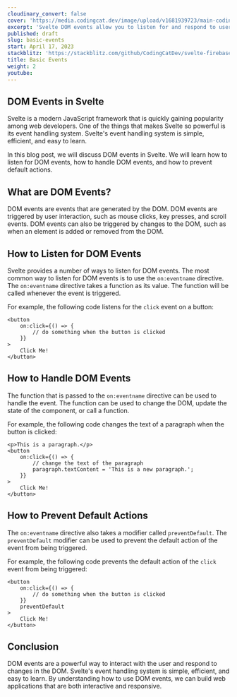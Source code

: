 ```yaml
---
cloudinary_convert: false
cover: 'https://media.codingcat.dev/image/upload/v1681939723/main-codingcatdev-photo/courses/svelte/basic-events.png'
excerpt: 'Svelte DOM events allow you to listen for and respond to user interactions with the DOM.'
published: draft
slug: basic-events
start: April 17, 2023
stackblitz: 'https://stackblitz.com/github/CodingCatDev/svelte-firebase-course/tree/06-basic-events?embed=1&file=apps/svelte-site/src/routes/%2Bpage.svelte'
title: Basic Events
weight: 2
youtube:
---
```


## DOM Events in Svelte

Svelte is a modern JavaScript framework that is quickly gaining popularity among web developers. One of the things that makes Svelte so powerful is its event handling system. Svelte's event handling system is simple, efficient, and easy to learn.

In this blog post, we will discuss DOM events in Svelte. We will learn how to listen for DOM events, how to handle DOM events, and how to prevent default actions.

## What are DOM Events?

DOM events are events that are generated by the DOM. DOM events are triggered by user interaction, such as mouse clicks, key presses, and scroll events. DOM events can also be triggered by changes to the DOM, such as when an element is added or removed from the DOM.

## How to Listen for DOM Events

Svelte provides a number of ways to listen for DOM events. The most common way to listen for DOM events is to use the `on:eventname` directive. The `on:eventname` directive takes a function as its value. The function will be called whenever the event is triggered.

For example, the following code listens for the `click` event on a button:

```svelte
<button
	on:click={() => {
		// do something when the button is clicked
	}}
>
	Click Me!
</button>
```

## How to Handle DOM Events

The function that is passed to the `on:eventname` directive can be used to handle the event. The function can be used to change the DOM, update the state of the component, or call a function.

For example, the following code changes the text of a paragraph when the button is clicked:

```svelte
<p>This is a paragraph.</p>
<button
	on:click={() => {
		// change the text of the paragraph
		paragraph.textContent = 'This is a new paragraph.';
	}}
>
	Click Me!
</button>
```

## How to Prevent Default Actions

The `on:eventname` directive also takes a modifier called `preventDefault`. The `preventDefault` modifier can be used to prevent the default action of the event from being triggered.

For example, the following code prevents the default action of the `click` event from being triggered:

```svelte
<button
	on:click={() => {
		// do something when the button is clicked
	}}
	preventDefault
>
	Click Me!
</button>
```

## Conclusion

DOM events are a powerful way to interact with the user and respond to changes in the DOM. Svelte's event handling system is simple, efficient, and easy to learn. By understanding how to use DOM events, we can build web applications that are both interactive and responsive.
